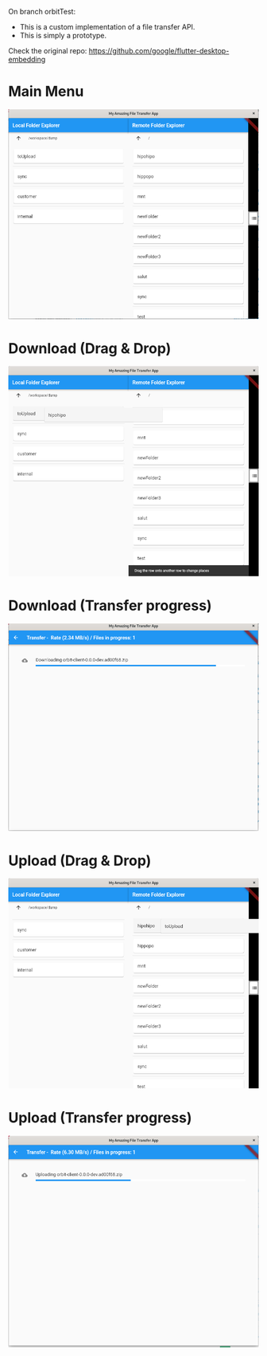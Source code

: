 
On branch orbitTest:
- This is a custom implementation of a file transfer API.
- This is simply a prototype.



Check the original repo:
https://github.com/google/flutter-desktop-embedding


# Main Menu
![Main menu](assets/main_menu.png?raw=true "Main menu")
# Download (Drag & Drop)
![Download (Drag & Drop)](assets/download-remote-folder.png?raw=true "Download (Drag & Drop)")
# Download (Transfer progress)
![Download (Transfer progress)](assets/download-in-progress.png?raw=true "Download (Transfer progress)")
# Upload (Drag & Drop)
![Upload (Drag & Drop)](assets/upload-directory.png?raw=true "Upload (Drag & Drop)")
# Upload (Transfer progress)
![Upload (Transfer progress)](assets/upload-in-progress.png?raw=true "Upload (Transfer progress)")